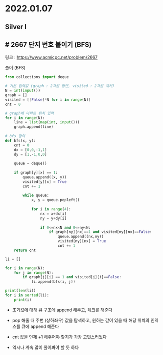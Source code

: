 # 2022.01.07

## Silver I

## # 2667 단지 번호 붙이기 (BFS)

링크 : https://www.acmicpc.net/problem/2667



풀이 (BFS)

```python
from collections import deque

# 기본 입력값 (graph : 2차원 평면, visited : 2차원 체커)
N = int(input())
graph = []
visited = [[False]*N for i in range(N)]
cnt = 0

# graph에 아파트 위치 입력
for i in range(N):
    line = list(map(int, input()))
    graph.append(line)
    
# bfs 정의   
def bfs(x, y):
    cnt = 0
    dx = [0,0,-1,1]
    dy = [1,-1,0,0]
    
    queue = deque()
    
    if graph[y][x] == 1:
        queue.append((x, y))
        visited[y][x] = True
        cnt += 1
        
        while queue:
            x, y = queue.popleft()
            
            for i in range(4):
                nx = x+dx[i]
                ny = y+dy[i]
                
                if 0<=nx<N and 0<=ny<N:
                    if graph[ny][nx]==1 and visited[ny][nx]==False:
                        queue.append((nx,ny))
                        visited[ny][nx] = True
                        cnt += 1
    return cnt

li = []

for i in range(N):
    for j in range(N):
        if graph[j][i] == 1 and visited[j][i]==False:
            li.append(bfs(i, j))

print(len(li))
for i in sorted(li):
    print(i)
```



* 초기값에 대해 큐 구조에 append 해주고, 체크를 해준다
* pop 해줄 때 주변 (상하좌우) 값을 탐색하고, 원하는 값이 있을 때 해당 위치의 인덱스를 큐에 append 해준다



* cnt 값을 언제 +1 해주어야 할지가 가장 고민스러웠다

* 역시나 계속 많이 풀어봐야 할 듯 하다
